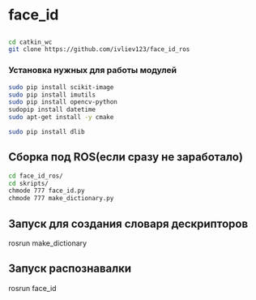 # face_id

## 
```bash
cd catkin_wc
git clone https://github.com/ivliev123/face_id_ros
```

### Установка нужных для работы модулей
```bash
sudo pip install scikit-image
sudo pip install imutils
sudo pip install opencv-python
sudopip install datetime
sudo apt-get install -y cmake

sudo pip install dlib
```
## Сборка под ROS(если сразу не заработало) 

```bash
cd face_id_ros/
cd skripts/
chmode 777 face_id.py
chmode 777 make_dictionary.py
```

## Запуск для создания словаря дескрипторов
rosrun make_dictionary

## Запуск распознавалки
rosrun face_id
